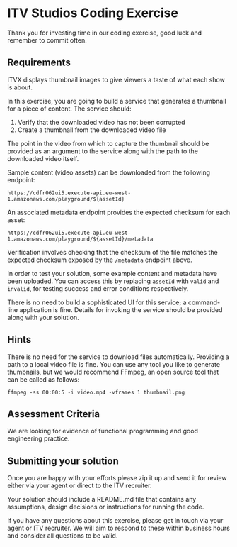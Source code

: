# ITV Studios Coding Exercise

Thank you for investing time in our coding exercise, good luck and remember to
commit often.

## Requirements

ITVX displays thumbnail images to give viewers a taste of what each show
is about.

In this exercise, you are going to build a service that generates a thumbnail for
a piece of content. The service should:

1. Verify that the downloaded video has not been corrupted
2. Create a thumbnail from the downloaded video file

The point in the video from which to capture the thumbnail should be provided as
an argument to the service along with the path to the downloaded video itself.

Sample content (video assets) can be downloaded from the following endpoint:

`https://cdfr062ui5.execute-api.eu-west-1.amazonaws.com/playground/${assetId}`

An associated metadata endpoint provides the expected checksum for
each asset:

`https://cdfr062ui5.execute-api.eu-west-1.amazonaws.com/playground/${assetId}/metadata`

Verification involves checking that the checksum of the file matches the
expected checksum exposed by the `/metadata` endpoint above.

In order to test your solution, some example content and metadata have been
uploaded. You can access this by replacing `assetId` with `valid` and `invalid`,
for testing success and error conditions respectively.

There is no need to build a sophisticated UI for this service; a command-line
application is fine. Details for invoking the service should be provided along
with your solution.

## Hints

There is no need for the service to download files automatically. Providing a
path to a local video file is fine.  You can use any tool you like to generate
thumbnails, but we would recommend FFmpeg, an open source tool that can be
called as follows:

`ffmpeg -ss 00:00:5 -i video.mp4 -vframes 1 thumbnail.png`

## Assessment Criteria

We are looking for evidence of functional programming and good engineering practice.

## Submitting your solution

Once you are happy with your efforts please zip it up and send it for review either via your agent or direct to the ITV recruiter.

Your solution should include a README.md file that contains any assumptions, design decisions or instructions for running the code.

If you have any questions about this exercise, please get in touch via your agent or ITV recruiter.
We will aim to respond to these within business hours and consider all questions to be valid.
